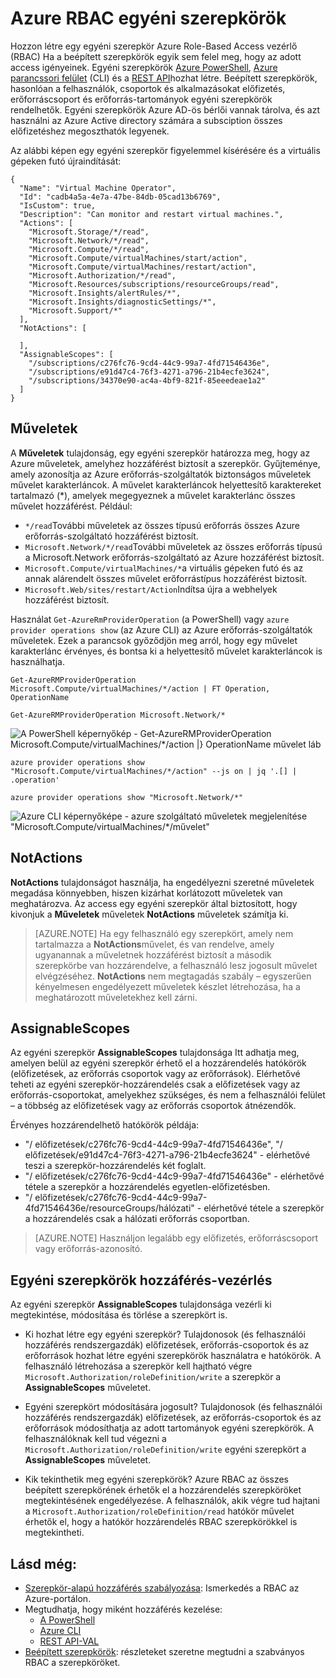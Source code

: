 <properties
    pageTitle="Egyéni szerepkörök Azure RBAC |} Microsoft Azure"
    description="Megtudhatja, hogy miként pontosabb Identitáskezelés Azure Role-Based hozzáférés-vezérlés az egyéni szerepkörök definiálása az Azure-előfizetésben."
    services="active-directory"
    documentationCenter=""
    authors="kgremban"
    manager="kgremban"
    editor=""/>

<tags
    ms.service="active-directory"
    ms.devlang="na"
    ms.topic="article"
    ms.tgt_pltfrm="na"
    ms.workload="identity"
    ms.date="07/25/2016"
    ms.author="kgremban"/>


# <a name="custom-roles-in-azure-rbac"></a>Azure RBAC egyéni szerepkörök


Hozzon létre egy egyéni szerepkör Azure Role-Based Access vezérlő (RBAC) Ha a beépített szerepkörök egyik sem felel meg, hogy az adott access igényeinek. Egyéni szerepkörök [Azure PowerShell](role-based-access-control-manage-access-powershell.md), [Azure parancssori felület](role-based-access-control-manage-access-azure-cli.md) (CLI) és a [REST API](role-based-access-control-manage-access-rest.md)hozhat létre. Beépített szerepkörök, hasonlóan a felhasználók, csoportok és alkalmazásokat előfizetés, erőforráscsoport és erőforrás-tartományok egyéni szerepkörök rendelhetők. Egyéni szerepkörök Azure AD-ös bérlői vannak tárolva, és azt használni az Azure Active directory számára a subsciption összes előfizetéshez megoszthatók legyenek.

Az alábbi képen egy egyéni szerepkör figyelemmel kísérésére és a virtuális gépeken futó újraindítását:

```
{
  "Name": "Virtual Machine Operator",
  "Id": "cadb4a5a-4e7a-47be-84db-05cad13b6769",
  "IsCustom": true,
  "Description": "Can monitor and restart virtual machines.",
  "Actions": [
    "Microsoft.Storage/*/read",
    "Microsoft.Network/*/read",
    "Microsoft.Compute/*/read",
    "Microsoft.Compute/virtualMachines/start/action",
    "Microsoft.Compute/virtualMachines/restart/action",
    "Microsoft.Authorization/*/read",
    "Microsoft.Resources/subscriptions/resourceGroups/read",
    "Microsoft.Insights/alertRules/*",
    "Microsoft.Insights/diagnosticSettings/*",
    "Microsoft.Support/*"
  ],
  "NotActions": [

  ],
  "AssignableScopes": [
    "/subscriptions/c276fc76-9cd4-44c9-99a7-4fd71546436e",
    "/subscriptions/e91d47c4-76f3-4271-a796-21b4ecfe3624",
    "/subscriptions/34370e90-ac4a-4bf9-821f-85eeedeae1a2"
  ]
}
```
## <a name="actions"></a>Műveletek
A **Műveletek** tulajdonság, egy egyéni szerepkör határozza meg, hogy az Azure műveletek, amelyhez hozzáférést biztosít a szerepkör. Gyűjteménye, amely azonosítja az Azure erőforrás-szolgáltatók biztonságos műveletek művelet karakterláncok. A művelet karakterláncok helyettesítő karaktereket tartalmazó (\*), amelyek megegyeznek a művelet karakterlánc összes művelet hozzáférést. Például:

-   `*/read`További műveletek az összes típusú erőforrás összes Azure erőforrás-szolgáltató hozzáférést biztosít.
-   `Microsoft.Network/*/read`További műveletek az összes erőforrás típusú a Microsoft.Network erőforrás-szolgáltató az Azure hozzáférést biztosít.
-   `Microsoft.Compute/virtualMachines/*`a virtuális gépeken futó és az annak alárendelt összes művelet erőforrástípus hozzáférést biztosít.
-   `Microsoft.Web/sites/restart/Action`Indítsa újra a webhelyek hozzáférést biztosít.

Használat `Get-AzureRmProviderOperation` (a PowerShell) vagy `azure provider operations show` (az Azure CLI) az Azure erőforrás-szolgáltatók műveletek. Ezek a parancsok győződjön meg arról, hogy egy művelet karakterlánc érvényes, és bontsa ki a helyettesítő művelet karakterláncok is használhatja.

```
Get-AzureRMProviderOperation Microsoft.Compute/virtualMachines/*/action | FT Operation, OperationName

Get-AzureRMProviderOperation Microsoft.Network/*
```

![A PowerShell képernyőkép - Get-AzureRMProviderOperation Microsoft.Compute/virtualMachines/*/action |} OperationName művelet láb](./media/role-based-access-control-configure/1-get-azurermprovideroperation-1.png)

```
azure provider operations show "Microsoft.Compute/virtualMachines/*/action" --js on | jq '.[] | .operation'

azure provider operations show "Microsoft.Network/*"
```

![Azure CLI képernyőképe - azure szolgáltató műveletek megjelenítése "Microsoft.Compute/virtualMachines/\*/művelet" ](./media/role-based-access-control-configure/1-azure-provider-operations-show.png)

## <a name="notactions"></a>NotActions
**NotActions** tulajdonságot használja, ha engedélyezni szeretné műveletek megadása könnyebben, hiszen kizárhat korlátozott műveletek van meghatározva. Az access egy egyéni szerepkör által biztosított, hogy kivonjuk a **Műveletek** műveletek **NotActions** műveletek számítja ki.

> [AZURE.NOTE] Ha egy felhasználó egy szerepkört, amely nem tartalmazza a **NotActions**művelet, és van rendelve, amely ugyanannak a műveletnek hozzáférést biztosít a második szerepkörbe van hozzárendelve, a felhasználó lesz jogosult művelet elvégzéséhez. **NotActions** nem megtagadás szabály – egyszerűen kényelmesen engedélyezett műveletek készlet létrehozása, ha a meghatározott műveletekhez kell zárni.

## <a name="assignablescopes"></a>AssignableScopes
Az egyéni szerepkör **AssignableScopes** tulajdonsága Itt adhatja meg, amelyen belül az egyéni szerepkör érhető el a hozzárendelés hatókörök (előfizetések, az erőforrás csoportok vagy az erőforrások). Elérhetővé teheti az egyéni szerepkör-hozzárendelés csak a előfizetések vagy az erőforrás-csoportokat, amelyekhez szükséges, és nem a felhasználói felület – a többség az előfizetések vagy az erőforrás csoportok átnézendők.

Érvényes hozzárendelhető hatókörök példája:

-   "/ előfizetések/c276fc76-9cd4-44c9-99a7-4fd71546436e", "/ előfizetések/e91d47c4-76f3-4271-a796-21b4ecfe3624" - elérhetővé teszi a szerepkör-hozzárendelés két foglalt.
-   "/ előfizetések/c276fc76-9cd4-44c9-99a7-4fd71546436e" - elérhetővé tétele a szerepkör a hozzárendelés egyetlen-előfizetésben.
-  "/ előfizetések/c276fc76-9cd4-44c9-99a7-4fd71546436e/resourceGroups/hálózati" - elérhetővé tétele a szerepkör a hozzárendelés csak a hálózati erőforrás csoportban.

> [AZURE.NOTE] Használjon legalább egy előfizetés, erőforráscsoport vagy erőforrás-azonosító.

## <a name="custom-roles-access-control"></a>Egyéni szerepkörök hozzáférés-vezérlés
Az egyéni szerepkör **AssignableScopes** tulajdonsága vezérli ki megtekintése, módosítása és törlése a szerepkört is.

- Ki hozhat létre egy egyéni szerepkör?
    Tulajdonosok (és felhasználói hozzáférés rendszergazdák) előfizetések, erőforrás-csoportok és az erőforrások hozhat létre egyéni szerepkörök használatra e hatókörök.
    A felhasználó létrehozása a szerepkör kell hajtható végre `Microsoft.Authorization/roleDefinition/write` a szerepkör a **AssignableScopes** műveletet.

- Egyéni szerepkört módosítására jogosult?
    Tulajdonosok (és felhasználói hozzáférés rendszergazdák) előfizetések, az erőforrás-csoportok és az erőforrások módosíthatja az adott tartományok egyéni szerepkörök. A felhasználóknak kell tud végezni a `Microsoft.Authorization/roleDefinition/write` egyéni szerepkört a **AssignableScopes** műveletet.

- Kik tekinthetik meg egyéni szerepkörök?
    Azure RBAC az összes beépített szerepkörének érhetők el a hozzárendelés szerepköröket megtekintésének engedélyezése. A felhasználók, akik végre tud hajtani a `Microsoft.Authorization/roleDefinition/read` hatókör művelet érhetők el, hogy a hatókör hozzárendelés RBAC szerepkörökkel is megtekintheti.

## <a name="see-also"></a>Lásd még:
- [Szerepkör-alapú hozzáférés szabályozása](role-based-access-control-configure.md): Ismerkedés a RBAC az Azure-portálon.
- Megtudhatja, hogy miként hozzáférés kezelése:
    - [A PowerShell](role-based-access-control-manage-access-powershell.md)
    - [Azure CLI](role-based-access-control-manage-access-azure-cli.md)
    - [REST API-VAL](role-based-access-control-manage-access-rest.md)
- [Beépített szerepkörök](role-based-access-built-in-roles.md): részleteket szeretne megtudni a szabványos RBAC a szerepköröket.
